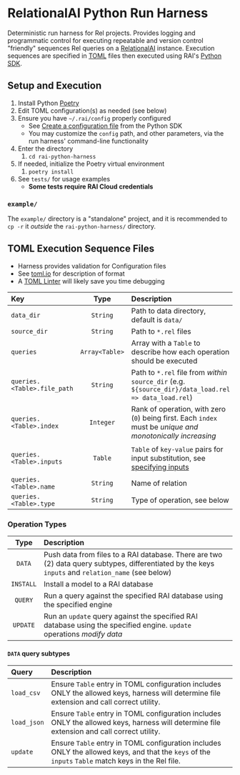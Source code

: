 # RelationalAI Python Run Harness
Deterministic run harness for Rel projects. Provides logging and programmatic control for executing repeatable and version control "friendly" sequences Rel queries on a [RelationalAI][rai] instance. Execution sequences are specified in [TOML][tomlio] files then executed using RAI's [Python SDK][raisdkpython].

## Setup and Execution
1. Install Python [Poetry][pypoetry]
1. Edit TOML configuration(s) as needed (see below)
1. Ensure you have `~/.rai/config` properly configured
   - See [Create a configuration file](https://github.com/relationalai/rai-sdk-python#create-a-configuration-file) from the Python SDK
   - You may customize the `config` path, and other parameters, via the run harness' command-line functionality
1. Enter the directory
   1. `cd rai-python-harness`
1. If needed, initialize the Poetry virtual environment
   1. `poetry install`
1. See `tests/` for usage examples
   - **Some tests require RAI Cloud credentials**

### `example/`
The `example/` directory is a "standalone" project, and it is recommended to `cp -r` it _outside_ the `rai-python-harness/` directory.
   
## TOML Execution Sequence Files
- Harness provides validation for Configuration files
- See [toml.io][tomlio] for description of format
- A [TOML Linter][tomlint] will likely save you time debugging

| Key                         | Type           | Description                                                                                                | Required?                     |
|:----------------------------|:--------------:|:-----------------------------------------------------------------------------------------------------------|:-----------------------------:|
| `data_dir`                  | `String`       | Path to data directory, default is `data/`                                                                 | `Y`                           |
| `source_dir`                | `String`       | Path to `*.rel` files                                                                                      | `Y`                           |
| `queries`                   | `Array<Table>` | Array with a `Table` to describe how each operation should be executed                                     | `Y`                           |
| `queries.<Table>.file_path` | `String`       | Path to `*.rel` file from _within_ `source_dir` (e.g. `${source_dir}/data_load.rel => data_load.rel`)      | `ALL queries`                 |
| `queries.<Table>.index`     | `Integer`      | Rank of operation, with zero (`0`) being first. Each `index` must be _unique and monotonically increasing_ | `ALL queries`                 |
| `queries.<Table>.inputs`    | `Table`        | `Table` of `key-value` pairs for input substitution, see [specifying inputs][raiinputs]                    | `DATA queries` using `update` |
| `queries.<Table>.name`      | `String`       | Name of relation                                                                                           | `ALL queries`                 |
| `queries.<Table>.type`      | `String`       | Type of operation, see below                                                                               | `ALL queries`                 |

### Operation Types
| Type      | Description                                                                                                                                        |
|:---------:|:---------------------------------------------------------------------------------------------------------------------------------------------------|
| `DATA`    | Push data from files to a RAI database. There are two (2) data query subtypes, differentiated by the keys `inputs` and `relation_name` (see below) |
| `INSTALL` | Install a model to a RAI database                                                                                                                  |
| `QUERY`   | Run a query against the specified RAI database using the specified engine                                                                          |
| `UPDATE`  | Run an `update` query against the specified RAI database using the specified engine. `update` operations _modify data_                             |

#### `DATA` query subtypes
| Query       | Description                                                                                                                                        |
|:------------|:---------------------------------------------------------------------------------------------------------------------------------------------------|
| `load_csv`  | Ensure `Table` entry in TOML configuration includes ONLY the allowed keys, harness will determine file extension and call correct utility.         |
| `load_json` | Ensure `Table` entry in TOML configuration includes ONLY the allowed keys, harness will determine file extension and call correct utility.         |
| `update`    | Ensure `Table` entry in TOML configuration includes ONLY the allowed keys, and that the `keys` of the `inputs` `Table` match keys in the Rel file. |

[pypoetry]: https://python-poetry.org/
[rai]: https://relational.ai/
[raiinputs]: https://docs.relational.ai/rkgms/sdk/python-sdk#specifying-inputs
[raisdkjulia]: https://github.com/RelationalAI/rai-sdk-julia
[raisdkpython]: https://github.com/RelationalAI/rai-sdk-python
[tomlint]: https://www.toml-lint.com/
[tomlio]: https://toml.io/
